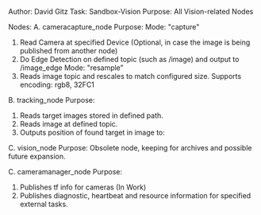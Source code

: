 Author: David Gitz
Task: Sandbox-Vision
Purpose: All Vision-related Nodes

Nodes:
A. cameracapture_node
Purpose:
Mode: "capture"
1. Read Camera at specified Device (Optional, in case the image is being published from another node)
2. Do Edge Detection on defined topic (such as <camera>/image) and output to  <camera>/image_edge
Mode: "resample"
1. Reads image topic and rescales to match configured size.  Supports encoding: rgb8, 32FC1

B. tracking_node
Purpose:
1. Reads target images stored in defined path.
2. Reads image at defined topic.
3. Outputs position of found target in image to: 

C. vision_node
Purpose: Obsolete node, keeping for archives and possible future expansion.

C. cameramanager_node
Purpose: 
1. Publishes tf info for cameras (In Work)
2. Publishes diagnostic, heartbeat and resource information for specified external tasks.
